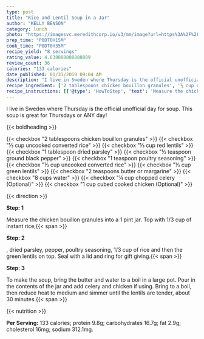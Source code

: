 ```yaml
---
type: post
title: "Rice and Lentil Soup in a Jar"
author: "KELLY BENSON"
category: lunch
photo: "https://imagesvc.meredithcorp.io/v3/mm/image?url=https%3A%2F%2Fimages.media-allrecipes.com%2Fuserphotos%2F3560651.jpg"
prep_time: "P0DT0H15M"
cook_time: "P0DT0H35M"
recipe_yield: "8 servings"
rating_value: 4.638888888888889
review_count: 36
calories: "133 calories"
date_published: 01/31/2019 09:04 AM
description: "I live in Sweden where Thursday is the official unofficial day for soup. This soup is great for Thursdays or ANY day!"
recipe_ingredient: ['2 tablespoons chicken bouillon granules', '⅓ cup uncooked converted rice', '⅓ cup red lentils', '1 tablespoon dried parsley', '½ teaspoon ground black pepper', '1 teaspoon poultry seasoning', '⅓ cup uncooked converted rice', '⅓ cup green lentils', '2 teaspoons butter or margarine', '8 cups water', '¼ cup chopped celery', '1 cup cubed cooked chicken']
recipe_instructions: [{'@type': 'HowToStep', 'text': 'Measure the chicken bouillon granules into a 1 pint jar. Top with 1/3 cup of instant rice, red lentils, dried parsley, pepper, poultry seasoning, 1/3 cup of rice and then the green lentils on top. Seal with a lid and ring for gift giving.\n'}, {'@type': 'HowToStep', 'text': 'To make the soup, bring the butter and water to a boil in a large pot. Pour in the contents of the jar and add celery and chicken if using. Bring to a boil, then reduce heat to medium and simmer until the lentils are tender, about 30 minutes.\n'}]
---
```


I live in Sweden where Thursday is the official unofficial day for soup. This soup is great for Thursdays or ANY day! 

{{< boldheading >}}

{{< checkbox "2 tablespoons chicken bouillon granules" >}}
{{< checkbox "⅓ cup uncooked converted rice" >}}
{{< checkbox "⅓ cup red lentils" >}}
{{< checkbox "1 tablespoon dried parsley" >}}
{{< checkbox "½ teaspoon ground black pepper" >}}
{{< checkbox "1 teaspoon poultry seasoning" >}}
{{< checkbox "⅓ cup uncooked converted rice" >}}
{{< checkbox "⅓ cup green lentils" >}}
{{< checkbox "2 teaspoons butter or margarine" >}}
{{< checkbox "8 cups water" >}}
{{< checkbox "¼ cup chopped celery  (Optional)" >}}
{{< checkbox "1 cup cubed cooked chicken  (Optional)" >}}


{{< direction >}}

**Step: 1**

Measure the chicken bouillon granules into a 1 pint jar. Top with 1/3 cup of instant rice,{{< span >}}

**Step: 2**

, dried parsley, pepper, poultry seasoning, 1/3 cup of rice and then the green lentils on top. Seal with a lid and ring for gift giving.{{< span >}}

**Step: 3**

To make the soup, bring the butter and water to a boil in a large pot. Pour in the contents of the jar and add celery and chicken if using. Bring to a boil, then reduce heat to medium and simmer until the lentils are tender, about 30 minutes.{{< span >}}

{{< nutrition >}}

**Per Serving:** 133 calories; protein 9.8g; carbohydrates 16.7g; fat 2.9g; cholesterol 16mg; sodium 312.1mg.
